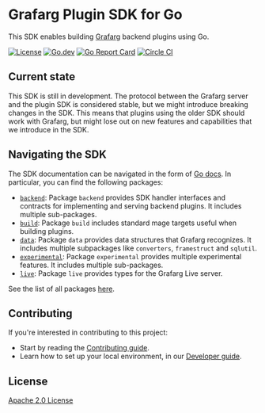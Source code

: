 # Grafarg Plugin SDK for Go

This SDK enables building [Grafarg](https://github.com/famarks/grafarg) backend plugins using Go.

[![License](https://img.shields.io/github/license/grafarg/grafarg-plugin-sdk-go)](LICENSE)
[![Go.dev](https://pkg.go.dev/badge/github.com/famarks/grafarg-plugin-sdk-go)](https://pkg.go.dev/github.com/famarks/grafarg-plugin-sdk-go?tab=doc)
[![Go Report Card](https://goreportcard.com/badge/github.com/famarks/grafarg-plugin-sdk-go)](https://goreportcard.com/report/github.com/famarks/grafarg-plugin-sdk-go)
[![Circle CI](https://img.shields.io/circleci/build/gh/grafarg/grafarg-plugin-sdk-go/master)](https://circleci.com/gh/grafarg/grafarg-plugin-sdk-go?branch=master)

## Current state

This SDK is still in development. The protocol between the Grafarg server and the plugin SDK is considered stable, but we might introduce breaking changes in the SDK. This means that plugins using the older SDK should work with Grafarg, but might lose out on new features and capabilities that we introduce in the SDK.

## Navigating the SDK

The SDK documentation can be navigated in the form of [Go docs](https://pkg.go.dev/github.com/famarks/grafarg-plugin-sdk-go). In particular, you can find the following packages:

- [`backend`](https://pkg.go.dev/github.com/famarks/grafarg-plugin-sdk-go/backend): Package `backend` provides SDK handler interfaces and contracts for implementing and serving backend plugins. It includes multiple sub-packages.
- [`build`](https://pkg.go.dev/github.com/famarks/grafarg-plugin-sdk-go/build): Package `build` includes standard mage targets useful when building plugins.
- [`data`](https://pkg.go.dev/github.com/famarks/grafarg-plugin-sdk-go/data): Package `data` provides data structures that Grafarg recognizes. It includes multiple subpackages like `converters`, `framestruct` and `sqlutil`.
- [`experimental`](https://pkg.go.dev/github.com/famarks/grafarg-plugin-sdk-go/experimental): Package `experimental` provides multiple experimental features. It includes multiple sub-packages.
- [`live`](https://pkg.go.dev/github.com/famarks/grafarg-plugin-sdk-go/live): Package `live` provides types for the Grafarg Live server.

See the list of all packages [here](https://pkg.go.dev/github.com/famarks/grafarg-plugin-sdk-go#section-directories).

## Contributing

If you're interested in contributing to this project:

- Start by reading the [Contributing guide](/CONTRIBUTING.md).
- Learn how to set up your local environment, in our [Developer guide](/contribute/developer-guide.md).

## License

[Apache 2.0 License](https://github.com/famarks/grafarg-plugin-sdk-go/blob/master/LICENSE)
